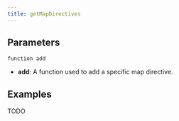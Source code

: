 ```yaml
---
title: getMapDirectives
---
```


Parameters
----------

```
function add
```

- **add**: A function used to add a specific map directive.

Examples
--------

TODO
